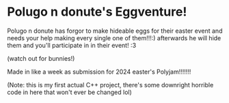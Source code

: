 # Polugo n donute's Eggventure!

Polugo n donute has forgor to make hideable eggs for their easter event and needs your help making every single one of them!!!:) afterwards he will hide them and you'll participate in in their event! :3

(watch out for bunnies!)

Made in like a week as submission for 2024 easter's Polyjam!!!!!!!

(Note: this is my first actual C++ project, there's some downright horrible code in here that won't ever be changed lol)